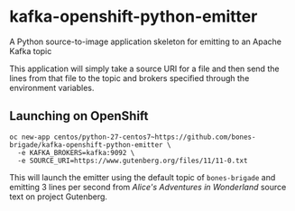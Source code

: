 # kafka-openshift-python-emitter
A Python source-to-image application skeleton for emitting to an Apache Kafka topic

This application will simply take a source URI for a file and then send the
lines from that file to the topic and brokers specified through the environment
variables.

## Launching on OpenShift

```
oc new-app centos/python-27-centos7~https://github.com/bones-brigade/kafka-openshift-python-emitter \
  -e KAFKA_BROKERS=kafka:9092 \
  -e SOURCE_URI=https://www.gutenberg.org/files/11/11-0.txt
```

This will launch the emitter using the default topic of `bones-brigade` and
emitting 3 lines per second from _Alice's Adventures in Wonderland_ source
text on project Gutenberg.
